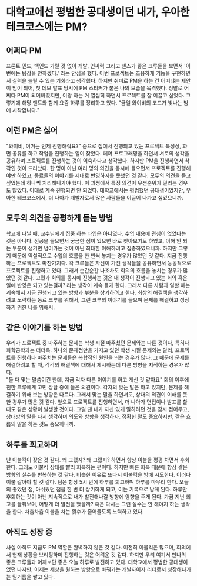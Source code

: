 # 대학교에선 평범한 공대생이던 내가, 우아한테크코스에는 PM?  

## 어쩌다 PM
프론트 엔드, 백엔드 가릴 것 없이 개발, 인싸력 그리고 센스가 좋은 크루들을 보면서 '이번에는 팀장을 안하겠다.' 라는 안심을 했다. 
이번 프로젝트는 조용하게 기능을 구현하면서 실력을 늘릴 수 있는 기회라고 생각했다. 하지만 취미로 PM을 하는 건 어떠냐는 제안이 밈이 되어, 첫 데모 발표 당시에 PM 스티커가 붙은 나의 모습을 목격했다. 정말로 어쩌다 PM이 되어버렸지만, 이왕 하는 거 열심히 하면서 프로젝트를 잘 이끌고 싶었다.
그렇기에 해당 멘트와 함께 요즘 하루를 정리하고 있다.
"금일 와이비의 코드가 빛나는 밤에 시작합니다."

## 이런 PM은 싫어
"와이비, 이거는 언제 진행해줘요?"
줌으로 집에서 진행되고 있는 프로젝트 특성상, 화면 공유를 하고 작업을 진행하는 일이 잦았다. 페어 프로그래밍을 하면서 서로의 생각을 공유하며 프로젝트를 진행하는 것이 익숙하다고 생각했다. 하지만 PM을 진행하면서 착각인 것이 드러났다. 한 명이 아닌 여러 명의 의견을 동시에 들으면서 프로젝트를 진행해야만 하였고, 동료들의 이야기를 제대로 반영하지를 못했던 것 같다. 모두의 의견을 듣고 싶었는데 하나씩 처리해나가야 했다. 이 과정에서 특정 의견이 우선순위가 밀리는 경우도 많았다.
이대로 계속 진행되면 안 되었다. 대학교에서는 평범했던 공대생이었지만, 우아한 테크코스에서, 더 나아가 개발자로서 많은 사람들을 이끌어 나가고 싶었으니까.

## 모두의 의견을 공평하게 듣는 방법
학교에 다닐 때, 교수님에게 집중 하는 타입은 아니었다. 수업 내용에 관심이 없었다는 것은 아니다. 전공을 들으면서 궁금한 점이 있으면 바로 찾아보기도 하였고, 이해 안 되는 부분이 생기면 넘어가는 것이 아닌 최대한 이해하려고 집중하였으니까. 하지만 그렇기 때문에 역설적으로 수업의 흐름을 한 번씩 놓치는 경우가 많았던 것 같다. 지금 진행하는 프로젝트도 마찬가지다. 각 크루들은 자신이 가진 생각들을 공유하면서 능동적으로 프로젝트를 진행하고 있다. 그래서 순간순간 나조차도 회의의 흐름을 놓치는 경우가 많았던 것 같다. 고민과 회의를 동시에 진행하는 것은 내 생각이 진행되고 있는 회의 혹은 일에 반영은 되고 있는걸까? 라는 생각이 계속 들게 한다. 그래서 다른 사람과 일할 때는 계속해서 지금 진행되고 있는 방향과 부분을 상기하려고 한다. 최상의 해결책을 생각하려고 노력하는 동료 크루를 위해서, 그런 크루의 이야기를 들으며 문제를 해결하고 성장하기 위한 나를 위해서.

## 같은 이야기를 하는 방법
우리가 프로젝트 중 마주하는 문제는 학생 시절 마주쳤던 문제와는 다른 것이다, 특히나 화학공학과는 더더욱. 하나의 문제점만을 가지고 있던 학생 시절 문제와는 달리, 프로젝트를 진행하다 마주치는 문제들은 복합적인 원인을 띄는 경우가 많다. 그 때문에 문제를 해결하려고 할 때, 각각의 해결책에 대해서 제시하는데 다른 방향을 지적하는 경우가 많다.  
"둘 다 맞는 말씀이긴 한데, 지금 각자 다른 이야기를 하고 계신 것 같아요"
회의 이후에 친한 크루에게 고민 상담 중에 들은 의견이다. 각자의 맞는 말은 하고 있지만, 문제를 해결하기 위해 보는 방향은 다르다. 그래서 맞는 말을 하면서도, 상대의 의견이 이해를 못한 경우가 많은 것 같다. 앞으로 프로젝트를 진행하면서, 더 나아가 면접이나 발표를 할 때도 같은 상황이 발생할 것이다.
그럴 땐 내가 자신 있게 말하려던 것을 잠시 접어두고, 상대방의 말을 다시 생각하며 의도와 방향을 생각하자.
정확한 말도 중요하지만, 같은 흐름의 말을 하는 것도 중요하니까.

## 하루를 회고하며
난 이불킥이 잦은 것 같다. 왜 그랬지? 왜 그랬지? 하면서 항상 이불을 펑펑 차면서 후회한다. 그래도 이불킥 상태를 빨리 회복하는 편이다.
하지만 빠른 회복 때문에 항상 같은 방향의 실수를 반복하는 것 같다. 비슷한 이유로 또다시 이불킥을 밤에 시도한다. 이러다 이불 갈아야 할 것 같다.
팀은 항상 5시 반에 하루를 회고하며 하루를 마무리 한다. 오늘의 좋았던 점, 아쉬웠던 점을 한 번 더 상기하게 되고, 이는 기록으로 남게 된다.
하루만 후회하는 것이 아닌 지속적으로 내가 발전해나갈 방향에 영향을 주게 된다. 가끔 지난 회고를 들춰보며, 어떻게 더 발전을 했을까? 혹은 다시는 그런 실수는 안 해야지 하는 생각을 한다. 차츰차츰 이불을 차는 횟수가 줄어들도록 노력하고 있다.

## 아직도 성장 중
사실 아직도 지금도 PM 역할은 완벽하지 않은 것 같다. 여전히 이불킥은 많으며, 회의에서 현재 상황을 브리핑하며 진행하는 것은 어려운 것 같다.
하지만 우리 여기서 만나의 좋은 크루들과 어제보단 좋은 오늘 하루로 발전하고 있다.
대학교에서 평범한 공대생이었던 나지만, 이제는 세상을 원하는 방향으로 바꿔가는 개발자이자 리더로서 성장해나가는 밑거름을 쌓고 있다.